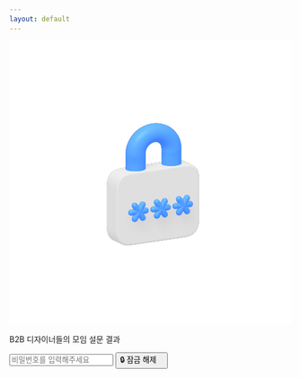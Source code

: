 ```yaml
---
layout: default
---
```

<script>
    window.onload = function() {
        document.getElementById('c-header').remove();
        document.getElementById('c-footer').remove();
    };
</script>
<div class="o-wrapper">
    <div class="o-grid">
        <div class="m-center">
            <img src="./lock-left.png" class="survey-image">
            <p class="survey-title">B2B 디자이너들의 모임 설문 결과</p>
            <input id="passwordInput" name="passwordInput" placeholder="비밀번호를 입력해주세요" type="password">
            <input type="button" id="passwordSubmit" value="🔒 잠금 해제ㅤ" onclick="verification()">
        </div>
    </div>
</div>